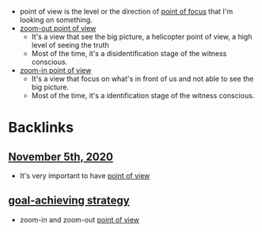 - point of view is the level or the direction of [point of focus](<point of focus.md>) that I'm looking on something.
- [zoom-out point of view](<zoom-out point of view.md>)
    - It's a view that see the big picture, a helicopter point of view, a high level of seeing the truth
    - Most of the time, it's a disidentification stage of the witness conscious.
- [zoom-in point of view](<zoom-in point of view.md>)
    - It's a view that focus on what's in front of us and not able to see the big picture.
    - Most of the time, it's a identification stage of the witness conscious.

# Backlinks
## [November 5th, 2020](<November 5th, 2020.md>)
- It's very important to have [point of view](<point of view.md>)

## [goal-achieving strategy](<goal-achieving strategy.md>)
- zoom-in and zoom-out [point of view](<point of view.md>)


